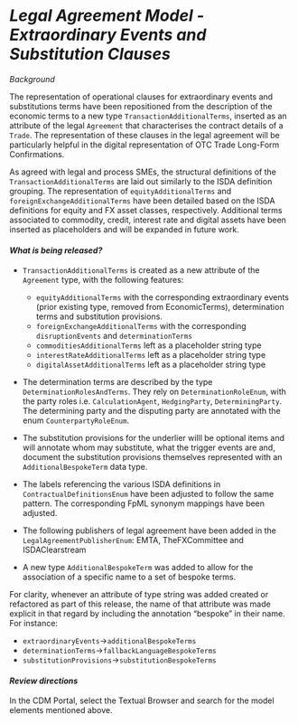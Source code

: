 # *Legal Agreement Model - Extraordinary Events and Substitution Clauses*

_Background_

The representation of operational clauses for extraordinary events and substitutions terms have been repositioned from the description of the economic terms to a new type `TransactionAdditionalTerms`, inserted as an attribute of the legal `Agreement` that characterises the contract details of a `Trade`. The representation of these clauses in the legal agreement will be particularly helpful in the digital representation of OTC Trade Long-Form Confirmations.

As agreed with legal and process SMEs, the structural definitions of the `TransactionAdditionalTerms` are laid out similarly to the ISDA definition grouping. The representation of `equityAdditionalTerms` and    `foreignExchangeAdditionalTerms` have been detailed based on the ISDA definitions for equity and FX asset classes, respectively. Additional terms associated to commodity, credit, interest rate and digital assets have been inserted as placeholders and will be expanded in future work. 

#### _What is being released?_

- `TransactionAdditionalTerms` is created as a new attribute of the `Agreement` type, with the following features: 
    - `equityAdditionalTerms` with the corresponding extraordinary events (prior existing type, removed from EconomicTerms), determination terms and substitution provisions.
    - `foreignExchangeAdditionalTerms` with the corresponding `disruptionEvents` and `determinationTerms`
    - `commoditiesAdditionalTerms` left as a placeholder string type
    - `interestRateAdditionalTerms` left as a placeholder string type
    - `digitalAssetAdditionalTerms` left as a placeholder string type

- The determination terms are described by the type `DeterminationRolesAndTerms`. They rely on `DeterminationRoleEnum`, with the party roles i.e. `CalculationAgent`, `HedgingParty`, `DeterminingParty`. The determining party and the disputing party are annotated with the enum `CounterpartyRoleEnum`. 

- The substitution provisions for the underlier willl be optional items and will annotate whom may substitute, what the trigger events are and, document the substitution provisions themselves represented with an `AdditionalBespokeTerm` data type.

- The labels referencing the various ISDA definitions in `ContractualDefinitionsEnum` have been adjusted to follow the same pattern. The corresponding FpML synonym mappings have been adjusted.
  
- The following publishers of legal agreement have been added in the `LegalAgreementPublisherEnum`: EMTA, TheFXCommittee and ISDAClearstream

- A new type `AdditionalBespokeTerm` was added to allow for the association of a specific name to a set of bespoke terms.
  
For clarity, whenever an attribute of type string was added created or refactored as part of this release, the name of that attribute was made explicit in that regard by including the annotation “bespoke” in their name. For instance:
- `extraordinaryEvents`->`additionalBespokeTerms`
- `determinationTerms`->`fallbackLanguageBespokeTerms`
- `substitutionProvisions`->`substitutionBespokeTerms`

#### _Review directions_

In the CDM Portal, select the Textual Browser and search for the model elements mentioned above.
